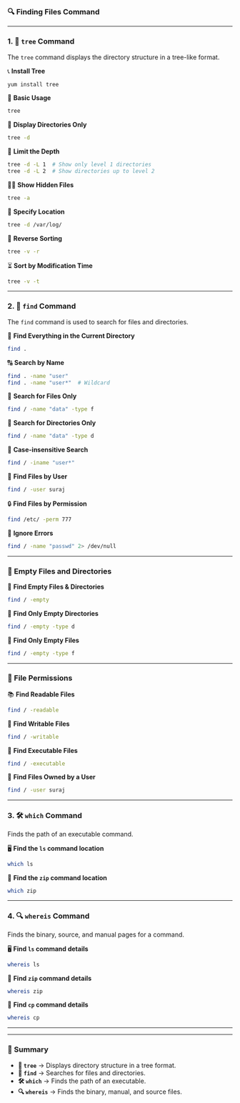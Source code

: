 ### **🔍 Finding Files Command**

---

### **1. 🌳 `tree` Command**  
The `tree` command displays the directory structure in a tree-like format.

📞 **Install Tree**  
```bash
yum install tree
```

🌟 **Basic Usage**  
```bash
tree
```

📂 **Display Directories Only**  
```bash
tree -d
```

📏 **Limit the Depth**  
```bash
tree -d -L 1  # Show only level 1 directories
tree -d -L 2  # Show directories up to level 2
```

🕵️‍♂️ **Show Hidden Files**  
```bash
tree -a
```

📍 **Specify Location**  
```bash
tree -d /var/log/
```

🔄 **Reverse Sorting**  
```bash
tree -v -r
```

⏳ **Sort by Modification Time**  
```bash
tree -v -t
```

---

### **2. 🔎 `find` Command**  
The `find` command is used to search for files and directories.

📂 **Find Everything in the Current Directory**  
```bash
find .
```

🔠 **Search by Name**  
```bash
find . -name "user"
find . -name "user*"  # Wildcard
```

📝 **Search for Files Only**  
```bash
find / -name "data" -type f
```

📁 **Search for Directories Only**  
```bash
find / -name "data" -type d
```

📀 **Case-insensitive Search**  
```bash
find / -iname "user*"
```

👤 **Find Files by User**  
```bash
find / -user suraj
```

🔒 **Find Files by Permission**  
```bash
find /etc/ -perm 777
```

🚫 **Ignore Errors**  
```bash
find / -name "passwd" 2> /dev/null
```

---

### **📁 Empty Files and Directories**

🚧 **Find Empty Files & Directories**  
```bash
find / -empty
```

📁 **Find Only Empty Directories**  
```bash
find / -empty -type d
```

📝 **Find Only Empty Files**  
```bash
find / -empty -type f
```

---

### **🔐 File Permissions**

📚 **Find Readable Files**  
```bash
find / -readable
```

🔧 **Find Writable Files**  
```bash
find / -writable
```

🚀 **Find Executable Files**  
```bash
find / -executable
```

👤 **Find Files Owned by a User**  
```bash
find / -user suraj
```


---

### **3. 🛠️ `which` Command**  
Finds the path of an executable command.

🖥️ **Find the `ls` command location**  
```bash
which ls
```

💎 **Find the `zip` command location**  
```bash
which zip
```

---

### **4. 🔍 `whereis` Command**  
Finds the binary, source, and manual pages for a command.

🖥️ **Find `ls` command details**  
```bash
whereis ls
```

📂 **Find `zip` command details**  
```bash
whereis zip
```

📄 **Find `cp` command details**  
```bash
whereis cp
```

---


---

### **📌 Summary**

- **🌳 `tree`** → Displays directory structure in a tree format.  
- **🔎 `find`** → Searches for files and directories.  
- **🛠️ `which`** → Finds the path of an executable.  
- **🔍 `whereis`** → Finds the binary, manual, and source files.  


